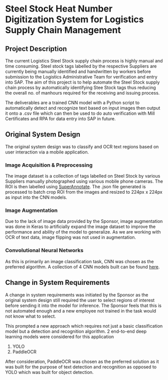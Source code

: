 # Steel Stock Heat Number Digitization System for Logistics Supply Chain Management

## Project Description

The current Logistics Steel Stock supply chain process is highly manual and time consuming. Steel stock tags labelled by the respective Suppliers are currently being manually identified and handwritten by workers before submission to the Logistics Administrative Team for verification and entry into SAP. The aim of this project is to help automate the Steel Stock supply chain process by automatically identifying Stee Stock tags thus reducing the overall no. of manhours required for the receiving and issuing process.

The deliverables are a trained CNN model with a Python script to automatically detect and recognize text based on input images then output it onto a .csv file which can then be used to do auto verification with Mill Certificates and RPA for data entry into SAP in future.

## Original System Design

The original system design was to classify and OCR text regions based on user interaction via a mobile application.

### Image Acquisition & Preprocessing

The image dataset is a collection of tags labelled on Steel Stock by various Suppliers manually photographed using various mobile phone cameras. The ROI is then labelled using [SuperAnnotate](https://superannotate.com/). The .json file generated is processed to batch crop ROI from the images and resized to 224px x 224px as input into the CNN models.

### Image Augmentation

Due to the lack of image data provided by the Sponsor, image augmentation was done in Keras to artificially expand the image dataset to improve the performance and ability of the model to generalize. As we are working with OCR of text data, image flipping was not used in augmentation.

### Convolutional Neural Networks

As this is primarily an image classification task, CNN was chosen as the preferred algorithm. A collection of 4 CNN models built can be found [here](https://github.com/dannylzj/Image_Classification_OCR/tree/main/notebooks).

## Change in System Requirements

A change in system requirements was initiated by the Sponsor as the original system design still required the user to select regions of interest before sending it into the model for inference. The Sponsor feels that this is not automated enough and a new employee not trained in the task would not know what to select.

This prompted a new approach which requires not just a basic classification model but a detection and recognition algorithm. 2 end-to-end deep learning models were considered for this application
1) YOLO
2) PaddleOCR

After consideration, PaddleOCR was chosen as the preferred solution as it was built for the purpose of text detection and recognition as opposed to YOLO which was built for object detection.

